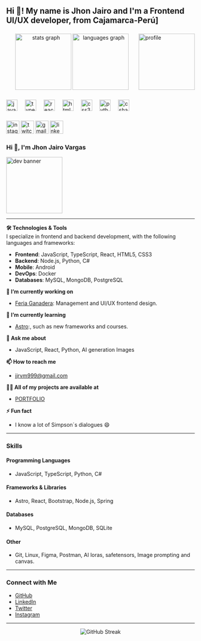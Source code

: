 <h2 align="left">Hi 👋! My name is Jhon Jairo and I'm a Frontend UI/UX developer, from Cajamarca-Perú]</h2>

###
<img align="right" height="150" src="https://github.com/user-attachments/assets/72a9697f-6732-483e-86ee-c2b078b68606" alt="profile" />

<div align="center">
  <img src="https://github-readme-stats.vercel.app/api?username=jhonja999&hide_title=false&hide_rank=false&show_icons=true&include_all_commits=true&count_private=true&disable_animations=false&theme=dracula&locale=en&hide_border=false" height="150" alt="stats graph"  />
  <img src="https://github-readme-stats.vercel.app/api/top-langs?username=jhonja999&locale=en&hide_title=false&layout=compact&card_width=320&langs_count=5&theme=dracula&hide_border=false" height="150" alt="languages graph"  />
</div>


###

<div align="left">
  <img src="https://cdn.jsdelivr.net/gh/devicons/devicon/icons/javascript/javascript-original.svg" height="30" alt="javascript logo" />
  <img width="12" />
  <img src="https://cdn.jsdelivr.net/gh/devicons/devicon/icons/typescript/typescript-original.svg" height="30" alt="typescript logo" />
  <img width="12" />
  <img src="https://cdn.jsdelivr.net/gh/devicons/devicon/icons/react/react-original.svg" height="30" alt="react logo" />
  <img width="12" />
  <img src="https://cdn.jsdelivr.net/gh/devicons/devicon/icons/html5/html5-original.svg" height="30" alt="html5 logo" />
  <img width="12" />
  <img src="https://cdn.jsdelivr.net/gh/devicons/devicon/icons/css3/css3-original.svg" height="30" alt="css3 logo" />
  <img width="12" />
  <img src="https://cdn.jsdelivr.net/gh/devicons/devicon/icons/python/python-original.svg" height="30" alt="python logo" />
  <img width="12" />
  <img src="https://cdn.jsdelivr.net/gh/devicons/devicon/icons/csharp/csharp-original.svg" height="30" alt="csharp logo" />
</div>

###

<div align="left">  
  <a href="https://www.instagram.com/jhon_jairus"><img src="https://img.shields.io/static/v1?message=Instagram&logo=instagram&label=&color=E4405F&logoColor=white&labelColor=&style=for-the-badge" height="35" alt="instagram logo" /></a>
  <a href="https://www.twitch.tv/tripa_s"><img src="https://img.shields.io/static/v1?message=Twitch&logo=twitch&label=&color=9146FF&logoColor=white&labelColor=&style=for-the-badge" height="35" alt="twitch logo" /></a>
  <a href="mailto:jjrvm999@gmail.com"><img src="https://img.shields.io/static/v1?message=Gmail&logo=gmail&label=&color=D14836&logoColor=white&labelColor=&style=for-the-badge" height="35" alt="gmail logo" /></a>
  <a href="https://www.linkedin.com/in/vargasmjhon/"><img src="https://img.shields.io/static/v1?message=LinkedIn&logo=linkedin&label=&color=0077B5&logoColor=white&labelColor=&style=for-the-badge" height="35" alt="linkedin logo" /></a>
</div>

###

### Hi 👋, I'm Jhon Jairo Vargas
<img align="center" height="150" width="150" src="https://i.giphy.com/media/v1.Y2lkPTc5MGI3NjExcWdvNGxvamJkcmtuNnFkNDR0emlvOTJoOGN4bmExcHc5cTN0MXhkcyZlcD12MV9pbnRlcm5hbF9naWZfYnlfaWQmY3Q9Zw/3oKIPnAiaMCws8nOsE/giphy.gif" alt="dev banner" />




---

**🛠️ Technologies & Tools**  
I specialize in frontend and backend development, with the following languages and frameworks:

- **Frontend**: JavaScript, TypeScript, React, HTML5, CSS3
- **Backend**: Node.js, Python, C#
- **Mobile**: Android
- **DevOps**: Docker
- **Databases**: MySQL, MongoDB, PostgreSQL

**🔭 I’m currently working on**  
- [Feria Ganadera](https://github.com/jhonja999/jairo-portafolio): Management and UI/UX frontend design.

**🌱 I’m currently learning**  
- [Astro](https://astro.build):, such as new frameworks and courses.

**💬 Ask me about**  
- JavaScript, React, Python, AI generation Images

**📫 How to reach me**  
- jjrvm999@gmail.com

**👨‍💻 All of my projects are available at**  
- [PORTFOLIO](https://yourportfolio.com)

**⚡ Fun fact**  
- I know a lot of Simpson´s dialogues 😄

---

### **Skills**

#### Programming Languages
- JavaScript, TypeScript, Python, C#

#### Frameworks & Libraries
- Astro, React, Bootstrap, Node.js, Spring

#### Databases
- MySQL, PostgreSQL, MongoDB, SQLite

#### Other
- Git, Linux, Figma, Postman, AI loras, safetensors, Image prompting and canvas.

---

### **Connect with Me**
- [GitHub](https://github.com/jhonja999)
- [LinkedIn](https://www.linkedin.com/in/vargasmjhon/)
- [Twitter](https://x.com/jjrvm999)
- [Instagram](https://www.instagram.com/jhon_jairus)

---

<div align="center">
  <img src="https://github-readme-streak-stats.herokuapp.com?user=[your-github-username]&theme=dracula" alt="GitHub Streak" />
</div>

<div align="center">  
</div>

